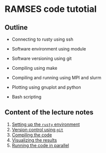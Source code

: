 # RAMSES code tutotial

## Outline

- Connecting to rusty using ssh

- Software environment using module

- Software versioning using git

- Compiling using make

- Compiling and running using MPI and slurm

- Plotting using gnuplot and python

- Bash scripting

## Content of the lecture notes

1. [Setting up the `rusty` environment](1-connecting-to-rusty.md) 
2. [Version control using `git`](2-getting-the-code-using-git.md)
3. [Compiling the code](3-compiling-the-code.md)
4. [Visualizing the results](4-visualizing-the-results.md)
5. [Running the code in parallel](5-running-simulations-on-multiple-processors.md)

